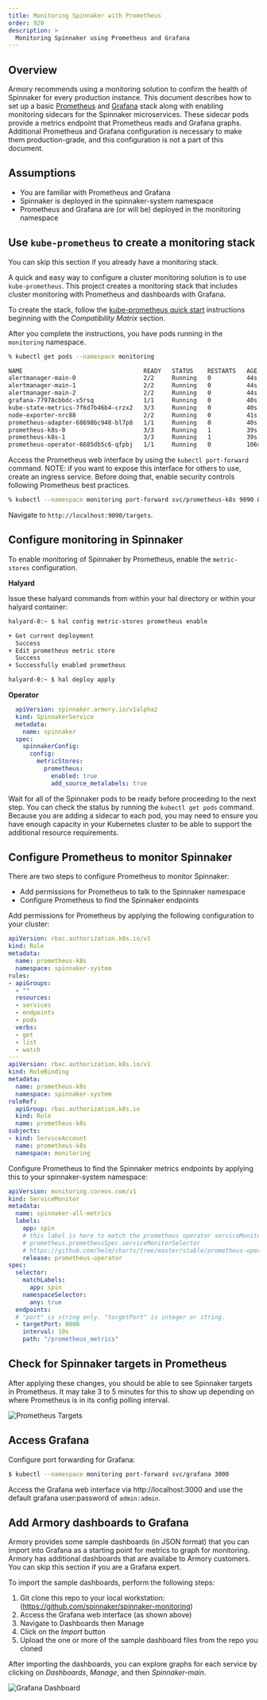 ```yaml
---
title: Monitoring Spinnaker with Prometheus
order: 920
description: >
  Monitoring Spinnaker using Prometheus and Grafana
---
```


## Overview

Armory recommends using a monitoring solution to confirm the health of Spinnaker for every production instance. This document describes how to set up a basic [Prometheus](https://prometheus.io/) and [Grafana](https://grafana.com/) stack along with enabling monitoring sidecars for the Spinnaker microservices. These sidecar pods provide a metrics endpoint that Prometheus reads and Grafana graphs. Additional Prometheus and Grafana configuration is necessary to make them production-grade, and this configuration is not a part of this document.

## Assumptions

* You are familiar with Prometheus and Grafana
* Spinnaker is deployed in the spinnaker-system namespace
* Prometheus and Grafana are (or will be) deployed in the monitoring namespace


## Use `kube-prometheus` to create a monitoring stack

You can skip this section if you already have a monitoring stack.

A quick and easy way to configure a cluster monitoring solution is to use `kube-prometheus`. This project creates a monitoring stack that includes cluster monitoring with Prometheus and dashboards with Grafana.

To create the stack, follow the [kube-prometheus quick start](https://github.com/coreos/kube-prometheus#kubernetes-compatibility-matrix) instructions beginning with the _Compatibility Matrix_ section.

After you complete the instructions, you have pods running in the `monitoring` namespace.

```bash
% kubectl get pods --namespace monitoring

NAME                                  READY   STATUS    RESTARTS   AGE
alertmanager-main-0                   2/2     Running   0          44s
alertmanager-main-1                   2/2     Running   0          44s
alertmanager-main-2                   2/2     Running   0          44s
grafana-77978cbbdc-x5rsq              1/1     Running   0          40s
kube-state-metrics-7f6d7b46b4-crzx2   3/3     Running   0          40s
node-exporter-nrc88                   2/2     Running   0          41s
prometheus-adapter-68698bc948-bl7p8   1/1     Running   0          40s
prometheus-k8s-0                      3/3     Running   1          39s
prometheus-k8s-1                      3/3     Running   1          39s
prometheus-operator-6685db5c6-qfpbj   1/1     Running   0          106s

```

Access the Prometheus web interface by using the `kubectl port-forward` command. NOTE: if you want to expose this interface for others to use, create an ingress service. Before doing that, enable security controls following Prometheus best practices.

```bash
% kubectl --namespace monitoring port-forward svc/prometheus-k8s 9090 &
```

Navigate to `http://localhost:9090/targets`.

## Configure monitoring in Spinnaker

To enable monitoring of Spinnaker by Prometheus, enable the `metric-stores` configuration.

**Halyard**

Issue these halyard commands from within your hal directory or within your halyard container:

```bash
halyard-0:~ $ hal config metric-stores prometheus enable

+ Get current deployment
  Success
+ Edit prometheus metric store
  Success
+ Successfully enabled prometheus

halyard-0:~ $ hal deploy apply
```

**Operator**
```yaml
  apiVersion: spinnaker.armory.io/v1alpha2
  kind: SpinnakerService
  metadata:
    name: spinnaker
  spec:
    spinnakerConfig:  
      config:
        metricStores:
          prometheus:
            enabled: true
            add_source_metalabels: true          
```

Wait for all of the Spinnaker pods to be ready before proceeding to the next step. You can check the status by running the `kubectl get pods` command.  Because you are adding a sidecar to each pod, you may need to ensure you have enough capacity in your Kubernetes cluster to be able to support the additional resource requirements.

##  Configure Prometheus to monitor Spinnaker

There are two steps to configure Prometheus to monitor Spinnaker:

- Add permissions for Prometheus to talk to the Spinnaker namespace
- Configure Prometheus to find the Spinnaker endpoints

Add permissions for Prometheus by applying the following configuration to your cluster:

```yaml
apiVersion: rbac.authorization.k8s.io/v1
kind: Role
metadata:
  name: prometheus-k8s
  namespace: spinnaker-system
rules:
- apiGroups:
  - ""
  resources:
  - services
  - endpoints
  - pods
  verbs:
  - get
  - list
  - watch
---
apiVersion: rbac.authorization.k8s.io/v1
kind: RoleBinding
metadata:
  name: prometheus-k8s
  namespace: spinnaker-system
roleRef:
  apiGroup: rbac.authorization.k8s.io
  kind: Role
  name: prometheus-k8s
subjects:
- kind: ServiceAccount
  name: prometheus-k8s
  namespace: monitoring
```

Configure Prometheus to find the Spinnaker metrics endpoints by applying this to your spinnaker-system namespace:

```yaml
apiVersion: monitoring.coreos.com/v1
kind: ServiceMonitor
metadata:
  name: spinnaker-all-metrics
  labels:
    app: spin
    # this label is here to match the prometheus operator serviceMonitorSelector attribute
    # prometheus.prometheusSpec.serviceMonitorSelector
    # https://github.com/helm/charts/tree/master/stable/prometheus-operator
    release: prometheus-operator
spec:
  selector:
    matchLabels:
      app: spin
    namespaceSelector:
      any: true
  endpoints:
  # "port" is string only. "targetPort" is integer or string.
  - targetPort: 8008
    interval: 10s
    path: "/prometheus_metrics"
```

## Check for Spinnaker targets in Prometheus

After applying these changes, you should be able to see  Spinnaker targets in Prometheus. It may take 3 to 5 minutes for this to show up depending on where Prometheus is in its config polling interval.

![Prometheus Targets](/images/install-admin/prometheus.png)

## Access Grafana

Configure port forwarding for Grafana:

```bash
$ kubectl --namespace monitoring port-forward svc/grafana 3000
```

Access the Grafana web interface via http://localhost:3000 and use the default grafana user:password of `admin:admin`.

## Add Armory dashboards to Grafana

Armory provides some sample dashboards (in JSON format) that you can import into Grafana as a starting point for metrics to graph for monitoring. 
Armory has additional dashboards that are availabe to Armory customers. You can skip this section if you are a Grafana expert.

To import the sample dashboards, perform the following steps: 

1. Git clone this repo to your local workstation: (https://github.com/spinnaker/spinnaker-monitoring)
2. Access the Grafana web interface (as shown above)
3. Navigate to Dashboards then Manage
4. Click on the _Import_ button
5. Upload the one or more of the sample dashboard files from the repo you cloned

After importing the dashboards, you can explore graphs for each service by clicking on _Dashboards_, _Manage_, and then _Spinnaker-main_.

![Grafana Dashboard](/images/install-admin/grafana.png)

